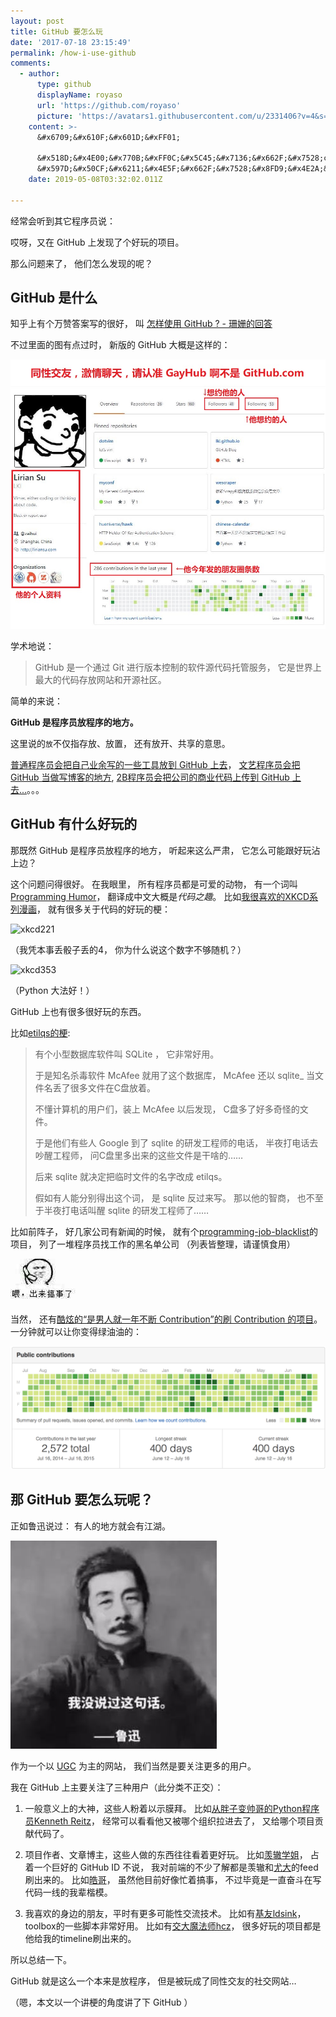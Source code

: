 ```yaml
---
layout: post
title: GitHub 要怎么玩
date: '2017-07-18 23:15:49'
permalink: /how-i-use-github
comments:
  - author:
      type: github
      displayName: royaso
      url: 'https://github.com/royaso'
      picture: 'https://avatars1.githubusercontent.com/u/2331406?v=4&s=73'
    content: >-
      &#x6709;&#x610F;&#x601D;&#xFF01;

      &#x518D;&#x4E00;&#x770B;&#xFF0C;&#x5C45;&#x7136;&#x662F;&#x7528;comment,
      &#x597D;&#x50CF;&#x6211;&#x4E5F;&#x662F;&#x7528;&#x8FD9;&#x4E2A;&#x3002;
    date: 2019-05-08T03:32:02.011Z

---
```


经常会听到其它程序员说：

哎呀，又在 GitHub 上发现了个好玩的项目。

那么问题来了，
他们怎么发现的呢？

<!--MORE-->

## GitHub 是什么

知乎上有个万赞答案写的很好，
叫 [怎样使用 GitHub ? - 珊姗的回答][zhihu-github]

不过里面的图有点过时，
新版的 GitHub 大概是这样的：

![user-page][user-page]

学术地说：

> GitHub 是一个通过 Git 进行版本控制的软件源代码托管服务，
> 它是世界上最大的代码存放网站和开源社区。

简单的来说：

**GitHub 是程序员放程序的地方。**

这里说的`放`不仅指存放、放置，
还有放开、共享的意思。

[普通程序员会把自己业余写的一些工具放到 GitHub 上去][hacker-scripts]，
[文艺程序员会把 GitHub 当做写博客的地方][fouber-blog],
[2B程序员会把公司的商业代码上传到 GitHub 上去...][suning]。。。


## GitHub 有什么好玩的

那既然 GitHub 是程序员放程序的地方，
听起来这么严肃，
它怎么可能跟好玩沾上边？

这个问题问得很好。
在我眼里，
所有程序员都是可爱的动物，
有一个词叫[Programming Humor][reddit-programming-humor]，
翻译成中文大概是*代码之趣*。
比如[我很喜欢的XKCD系列漫画][xkcd]，
就有很多关于代码的好玩的梗：

![xkcd221][xkcd221]

（我凭本事丢骰子丢的4，
你为什么说这个数字不够随机？）

![xkcd353][xkcd353]

（Python 大法好！）

GitHub 上也有很多很好玩的东西。

比如[etilqs的梗][sqlite]:

> 有个小型数据库软件叫 SQLite ，
> 它非常好用。
>
> 于是知名杀毒软件 McAfee 就用了这个数据库，
> McAfee 还以 sqlite\_ 当文件名丢了很多文件在C盘放着。
>
> 不懂计算机的用户们，装上 McAfee 以后发现，
> C盘多了好多奇怪的文件。
>
> 于是他们有些人 Google 到了 sqlite 的研发工程师的电话，
> 半夜打电话去吵醒工程师，
> 问C盘里多出来的这些文件是干啥的……
>
> 后来 sqlite 就决定把临时文件的名字改成 etilqs。
>
> 假如有人能分别得出这个词，
> 是 sqlite 反过来写。
> 那以他的智商，
> 也不至于半夜打电话叫醒 sqlite 的研发工程师了……

比如前阵子，
好几家公司有新闻的时候，
就有个[programming-job-blacklist][blacklist]的项目，
列了一堆程序员找工作的黑名单公司
（列表皆整理，请谨慎食用）

![gaoshi][gaoshi]

当然，
还有[酷炫的“是男人就一年不断 Contribution”的刷 Contribution 的项目][rockstar]。
一分钟就可以让你变得绿油油的：

![contribution][contribution]


## 那 GitHub 要怎么玩呢？

正如鲁迅说过：
有人的地方就会有江湖。

![no-i-didnt][no]

作为一个以 [UGC][ugc] 为主的网站，
我们当然是要关注更多的用户。

我在 GitHub 上主要关注了三种用户（此分类不正交）：

1. 一般意义上的大神，这些人粉着以示膜拜。
比如[从胖子变帅哥的Python程序员Kenneth Reitz][kr-story]，
经常可以看看他又被哪个组织拉进去了，
又给哪个项目贡献代码了。

2. 项目作者、文章博主，这些人做的东西往往看着更好玩。
比如[羡辙学姐][zhangwenli]，
占着一个巨好的 GitHub ID 不说，
我对前端的不少了解都是羡辙和[尤大][You]的feed刷出来的。
比如[皓哥][haoel]，
虽然他目前好像忙着搞事，
不过毕竟是一直奋斗在写代码一线的我辈楷模。

3. 我喜欢的身边的朋友，平时有更多可能性交流技术。
比如有[基友ldsink][ldsink]，
toolbox的一些脚本非常好用。
比如有[交大魔法师hcz][hcz]，
很多好玩的项目都是他给我的timeline刷出来的。


所以总结一下。

GitHub 就是这么一个本来是放程序，
但是被玩成了同性交友的社交网站…

（嗯，本文以一个讲梗的角度讲了下 GitHub ）


[zhihu-github]: https://www.zhihu.com/question/20070065/answer/79557687
[user-page]: /assets/pics/github/mine_panel.jpg
[hacker-scripts]: https://github.com/NARKOZ/hacker-scripts
[fouber-blog]: https://github.com/fouber/blog/issues/1
[suning]: http://shell909090.org/blog/archives/2792/
[reddit-programming-humor]: https://www.reddit.com/r/ProgrammerHumor/
[xkcd]: https://xkcd.com
[xkcd221]: https://imgs.xkcd.com/comics/random_number.png
[xkcd353]: https://imgs.xkcd.com/comics/python.png
[sqlite]: https://github.com/mackyle/sqlite/blob/3cf493d4018042c70a4db733dd38f96896cd825f/src/os.h#L52-L62
[blacklist]: https://github.com/shengxinjing/programmer-job-blacklist
[gaoshi]: /assets/pics/gaoshi.jpg
[rockstar]: https://github.com/avinassh/rockstar
[contribution]: https://github.com/avinassh/rockstar/raw/master/images/greensgreensgreens.png
[no]: /assets/pics/not_said.jpg
[ugc]: https://en.wikipedia.org/wiki/User-generated_content
[kr-story]: https://zhuanlan.zhihu.com/p/20346580
[zhangwenli]: https://github.com/Ovilia
[You]: https://github.com/yyx990803
[haoel]: https://github.com/haoel
[hcz]: https://github.com/hczhcz
[ldsink]: https://github.com/ldsink


